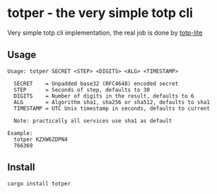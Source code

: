 # totper - the very simple totp cli

Very simple totp cli implementation, the real job is done by [totp-lite](https://github.com/fosskers/totp-lite)

## Usage

```
Usage: totper SECRET <STEP> <DIGITS> <ALG> <TIMESTAMP>

  SECRET    = Unpadded base32 (RFC4648) encoded secret
  STEP      = Seconds of step, defaults to 30
  DIGITS    = Number of digits in the result, defaults to 6
  ALG       = Algorithm sha1, sha256 or sha512, defaults to sha1
  TIMESTAMP = UTC Unix timestamp in seconds, defaults to current

  Note: practically all services use sha1 as default

Example:
  totper KZXW6ZDPN4
  766369

```

## Install

```
cargo install totper
```

